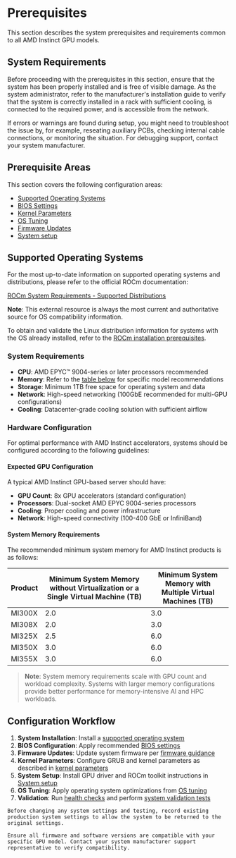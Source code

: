 # Prerequisites

This section describes the system prerequisites and requirements common to all AMD Instinct GPU models.

## System Requirements

Before proceeding with the prerequisites in this section, ensure that the system has been properly installed and is free of visible damage. As the system administrator, refer to the manufacturer's installation guide to verify that the system is correctly installed in a rack with sufficient cooling, is connected to the required power, and is accessible from the network.

If errors or warnings are found during setup, you might need to troubleshoot the issue by, for example, reseating auxiliary PCBs, checking internal cable connections, or monitoring the situation. For debugging support, contact your system manufacturer.

## Prerequisite Areas

This section covers the following configuration areas:

- [Supported Operating Systems](#supported-operating-systems)
- [BIOS Settings](bios-settings.md)
- [Kernel Parameters](kernel-parameters.md)
- [OS Tuning](os-tuning.md)
- [Firmware Updates](firmware-updates.md)
- [System setup](system-setup.md)

## Supported Operating Systems

For the most up-to-date information on supported operating systems and distributions, please refer to the official ROCm documentation:

[ROCm System Requirements - Supported Distributions](https://rocm.docs.amd.com/projects/install-on-linux/en/latest/reference/system-requirements.html#supported-distributions)

**Note**: This external resource is always the most current and authoritative source for OS compatibility information.

To obtain and validate the Linux distribution information for systems with the OS already installed, refer to the [ROCm installation prerequisites](https://rocm.docs.amd.com/projects/install-on-linux/en/latest/install/prerequisites.html).

### System Requirements

- **CPU**: AMD EPYC™ 9004-series or later processors recommended
- **Memory**: Refer to the [table below](#system-memory-requirements) for specific model recommendations
- **Storage**: Minimum 1TB free space for operating system and data
- **Network**: High-speed networking (100GbE recommended for multi-GPU configurations)
- **Cooling**: Datacenter-grade cooling solution with sufficient airflow

### Hardware Configuration

For optimal performance with AMD Instinct accelerators, systems should be configured according to the following guidelines:

#### Expected GPU Configuration

A typical AMD Instinct GPU-based server should have:

- **GPU Count**: 8x GPU accelerators (standard configuration)
- **Processors**: Dual-socket AMD EPYC 9004-series processors
- **Cooling**: Proper cooling and power infrastructure
- **Network**: High-speed connectivity (100-400 GbE or InfiniBand)

#### System Memory Requirements

The recommended minimum system memory for AMD Instinct products is as follows:

| Product | Minimum System Memory without Virtualization or a Single Virtual Machine (TB) | Minimum System Memory with Multiple Virtual Machines (TB) |
|---|---|---|
| MI300X | 2.0 | 3.0 |
| MI308X | 2.0 | 3.0 |
| MI325X | 2.5 | 6.0 |
| MI350X | 3.0 | 6.0 |
| MI355X | 3.0 | 6.0 |

> **Note**: System memory requirements scale with GPU count and workload complexity. Systems with larger memory configurations provide better performance for memory-intensive AI and HPC workloads.

## Configuration Workflow

1. **System Installation**: Install a [supported operating system](#supported-operating-systems)
2. **BIOS Configuration**: Apply recommended [BIOS settings](bios-settings.md)
3. **Firmware Updates**: Update system firmware per [firmware guidance](firmware-updates.md)
4. **Kernel Parameters**: Configure GRUB and kernel parameters as described in [kernel parameters](kernel-parameters.md)
5. **System Setup**: Install GPU driver and ROCm toolkit instructions in [System setup](system-setup.md)
6. **OS Tuning**: Apply operating system optimizations from [OS tuning](os-tuning.md)
7. **Validation**: Run [health checks](health-checks.md) and perform [system validation tests](system-validation.md)

```{note}
Before changing any system settings and testing, record existing production system settings to allow the system to be returned to the original settings.
```

```{warning}
Ensure all firmware and software versions are compatible with your specific GPU model. Contact your system manufacturer support representative to verify compatibility.
```
